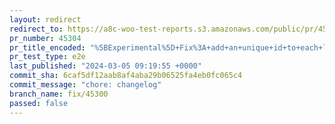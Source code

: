 ```yaml
---
layout: redirect
redirect_to: https://a8c-woo-test-reports.s3.amazonaws.com/public/pr/45304/e2e/index.html
pr_number: 45304
pr_title_encoded: "%5BExperimental%5D+Fix%3A+add+an+unique+id+to+each+list+item+to+prevent+diffing+issue"
pr_test_type: e2e
last_published: "2024-03-05 09:19:55 +0000"
commit_sha: 6caf5df12aab8af4aba29b06525fa4eb0fc065c4
commit_message: "chore: changelog"
branch_name: fix/45300
passed: false
---
```

